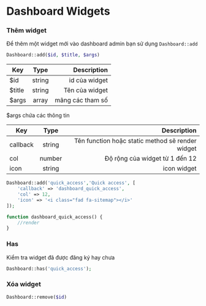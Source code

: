 # Dashboard Widgets
### Thêm widget
Để thêm một widget mới vào dashboard admin bạn sử dụng `Dashboard::add`

```php
Dashboard::add($id, $title, $args)
```

| Key    |  Type  |      Description |
|--------|:------:|-----------------:|
| $id    | string |    id của widget |
| $title | string |   Tên của widget |
| $args  | array  | mãng các tham số |

$args chứa các thông tin

| Key      |  Type  |                                      Description |
|----------|:------:|-------------------------------------------------:|
| callback | string | Tên function hoặc static method sẽ render widget |
| col      | number |                   Độ rộng của widget từ 1 đến 12 |
| icon     | string |                                      icon widget |

```php
Dashboard::add('quick_access','Quick access', [
    'callback' => 'dashboard_quick_access', 
    'col' => 12, 
    'icon' => '<i class="fad fa-sitemap"></i>'
]);

function dashboard_quick_access() {
    //render
}
```

### Has
Kiểm tra widget đã được đăng ký hay chưa

```php
Dashboard::has('quick_access');
```

### Xóa widget
```php
Dashboard::remove($id)
```